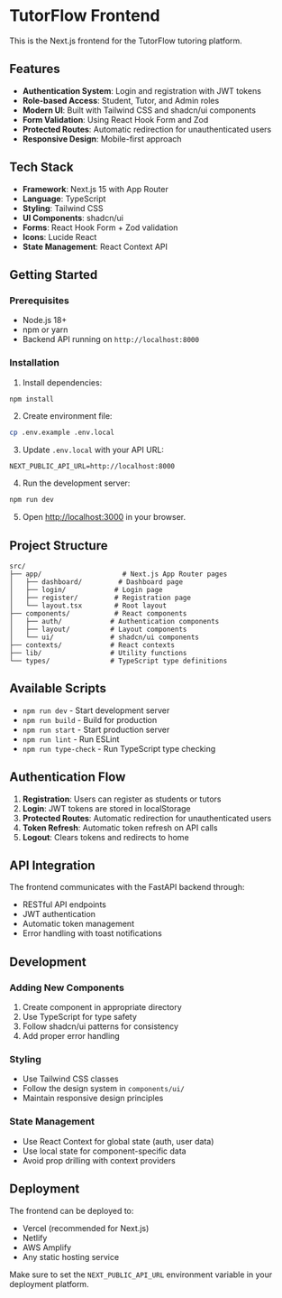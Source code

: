 # TutorFlow Frontend

This is the Next.js frontend for the TutorFlow tutoring platform.

## Features

- **Authentication System**: Login and registration with JWT tokens
- **Role-based Access**: Student, Tutor, and Admin roles
- **Modern UI**: Built with Tailwind CSS and shadcn/ui components
- **Form Validation**: Using React Hook Form and Zod
- **Protected Routes**: Automatic redirection for unauthenticated users
- **Responsive Design**: Mobile-first approach

## Tech Stack

- **Framework**: Next.js 15 with App Router
- **Language**: TypeScript
- **Styling**: Tailwind CSS
- **UI Components**: shadcn/ui
- **Forms**: React Hook Form + Zod validation
- **Icons**: Lucide React
- **State Management**: React Context API

## Getting Started

### Prerequisites

- Node.js 18+ 
- npm or yarn
- Backend API running on `http://localhost:8000`

### Installation

1. Install dependencies:
```bash
npm install
```

2. Create environment file:
```bash
cp .env.example .env.local
```

3. Update `.env.local` with your API URL:
```
NEXT_PUBLIC_API_URL=http://localhost:8000
```

4. Run the development server:
```bash
npm run dev
```

5. Open [http://localhost:3000](http://localhost:3000) in your browser.

## Project Structure

```
src/
├── app/                    # Next.js App Router pages
│   ├── dashboard/         # Dashboard page
│   ├── login/            # Login page
│   ├── register/         # Registration page
│   └── layout.tsx        # Root layout
├── components/           # React components
│   ├── auth/            # Authentication components
│   ├── layout/          # Layout components
│   └── ui/              # shadcn/ui components
├── contexts/            # React contexts
├── lib/                 # Utility functions
└── types/               # TypeScript type definitions
```

## Available Scripts

- `npm run dev` - Start development server
- `npm run build` - Build for production
- `npm run start` - Start production server
- `npm run lint` - Run ESLint
- `npm run type-check` - Run TypeScript type checking

## Authentication Flow

1. **Registration**: Users can register as students or tutors
2. **Login**: JWT tokens are stored in localStorage
3. **Protected Routes**: Automatic redirection for unauthenticated users
4. **Token Refresh**: Automatic token refresh on API calls
5. **Logout**: Clears tokens and redirects to home

## API Integration

The frontend communicates with the FastAPI backend through:
- RESTful API endpoints
- JWT authentication
- Automatic token management
- Error handling with toast notifications

## Development

### Adding New Components

1. Create component in appropriate directory
2. Use TypeScript for type safety
3. Follow shadcn/ui patterns for consistency
4. Add proper error handling

### Styling

- Use Tailwind CSS classes
- Follow the design system in `components/ui/`
- Maintain responsive design principles

### State Management

- Use React Context for global state (auth, user data)
- Use local state for component-specific data
- Avoid prop drilling with context providers

## Deployment

The frontend can be deployed to:
- Vercel (recommended for Next.js)
- Netlify
- AWS Amplify
- Any static hosting service

Make sure to set the `NEXT_PUBLIC_API_URL` environment variable in your deployment platform.
